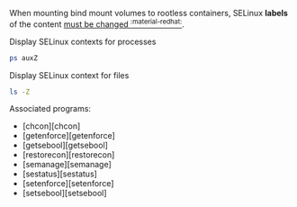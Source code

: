 When mounting bind mount volumes to rootless containers, SELinux **labels** of the content [must be changed <sup>:material-redhat:</sup>](https://www.redhat.com/sysadmin/user-namespaces-selinux-rootless-containers).


Display SELinux contexts for processes
```sh
ps auxZ
```
Display SELinux context for files
```sh
ls -Z
```

Associated programs:

- [chcon][chcon] 
- [getenforce][getenforce] 
- [getsebool][getsebool] 
- [restorecon][restorecon] 
- [semanage][semanage] 
- [sestatus][sestatus] 
- [setenforce][setenforce] 
- [setsebool][setsebool] 
